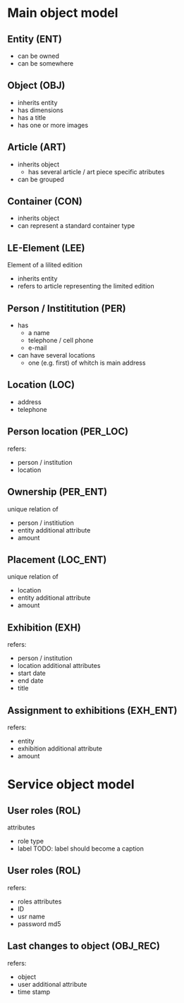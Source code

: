 # Main object model
## Entity (ENT)
- can be owned
- can be somewhere
## Object (OBJ)
- inherits entity
- has dimensions
- has a title
- has one or more images
## Article (ART)
- inherits object
	- has several article / art piece specific atributes
- can be grouped
## Container (CON)
- inherits object
- can represent a standard container type
## LE-Element (LEE)
Element of a lilited edition
- inherits entity
- refers to article representing the limited edition

## Person / Instititution (PER)
- has
	- a name
	- telephone / cell phone
	- e-mail
- can have several locations
	- one (e.g. first) of whitch is main address
## Location (LOC)
- address
- telephone
## Person location (PER_LOC)
refers:
- person / institution
- location

## Ownership (PER_ENT)
unique relation of
- person / institiution
- entity
additional attribute
- amount
## Placement (LOC_ENT)
unique relation of
- location
- entity
additional attribute
- amount
## Exhibition (EXH)
refers:
- person / institution
- location
additional attributes
- start date
- end date
- title
## Assignment to exhibitions (EXH_ENT)
refers:
- entity
- exhibition
additional attribute
- amount

# Service object model
## User roles (ROL)
attributes
- role type
- label
TODO: label should become a caption
## User roles (ROL)
refers:
- roles
attributes
- ID
- usr name
- password md5

## Last changes to object (OBJ_REC)
refers:
- object
- user
additional attribute
- time stamp



